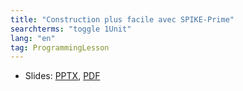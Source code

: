 ```yaml
---
title: "Construction plus facile avec SPIKE-Prime"
searchterms: "toggle 1Unit"
lang: "en"
tag: ProgrammingLesson
---
```

 <ul>
 <li class="ng-binding">Slides:
 <a href="ProgrammingLessons/FLL-RD-05-U1-Construction-plus-facile-avec-SPIKE-Prime.pptx">PPTX</a>,
 <a href="ProgrammingLessons/FLL-RD-05-U1-Construction-plus-facile-avec-SPIKE-Prime.pdf">PDF</a>
 </li>
 </ul>
